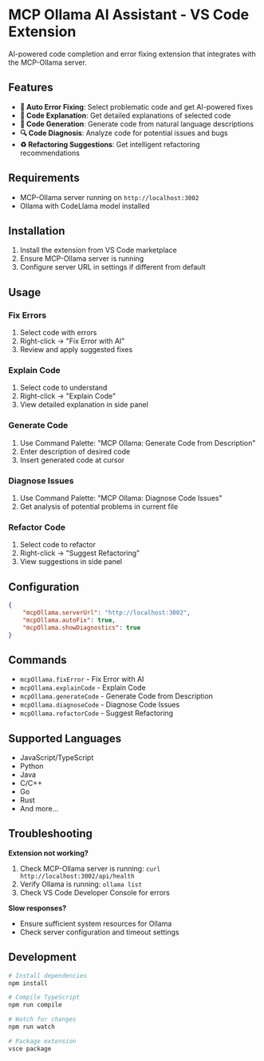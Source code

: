 # MCP Ollama AI Assistant - VS Code Extension

AI-powered code completion and error fixing extension that integrates with the MCP-Ollama server.

## Features

- **🔧 Auto Error Fixing**: Select problematic code and get AI-powered fixes
- **📝 Code Explanation**: Get detailed explanations of selected code
- **🚀 Code Generation**: Generate code from natural language descriptions
- **🔍 Code Diagnosis**: Analyze code for potential issues and bugs
- **♻️ Refactoring Suggestions**: Get intelligent refactoring recommendations

## Requirements

- MCP-Ollama server running on `http://localhost:3002`
- Ollama with CodeLlama model installed

## Installation

1. Install the extension from VS Code marketplace
2. Ensure MCP-Ollama server is running
3. Configure server URL in settings if different from default

## Usage

### Fix Errors
1. Select code with errors
2. Right-click → "Fix Error with AI"
3. Review and apply suggested fixes

### Explain Code
1. Select code to understand
2. Right-click → "Explain Code"
3. View detailed explanation in side panel

### Generate Code
1. Use Command Palette: "MCP Ollama: Generate Code from Description"
2. Enter description of desired code
3. Insert generated code at cursor

### Diagnose Issues
1. Use Command Palette: "MCP Ollama: Diagnose Code Issues"
2. Get analysis of potential problems in current file

### Refactor Code
1. Select code to refactor
2. Right-click → "Suggest Refactoring"
3. View suggestions in side panel

## Configuration

```json
{
    "mcpOllama.serverUrl": "http://localhost:3002",
    "mcpOllama.autoFix": true,
    "mcpOllama.showDiagnostics": true
}
```

## Commands

- `mcpOllama.fixError` - Fix Error with AI
- `mcpOllama.explainCode` - Explain Code
- `mcpOllama.generateCode` - Generate Code from Description
- `mcpOllama.diagnoseCode` - Diagnose Code Issues
- `mcpOllama.refactorCode` - Suggest Refactoring

## Supported Languages

- JavaScript/TypeScript
- Python
- Java
- C/C++
- Go
- Rust
- And more...

## Troubleshooting

**Extension not working?**
1. Check MCP-Ollama server is running: `curl http://localhost:3002/api/health`
2. Verify Ollama is running: `ollama list`
3. Check VS Code Developer Console for errors

**Slow responses?**
- Ensure sufficient system resources for Ollama
- Check server configuration and timeout settings

## Development

```bash
# Install dependencies
npm install

# Compile TypeScript
npm run compile

# Watch for changes
npm run watch

# Package extension
vsce package
```